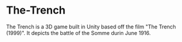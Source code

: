 # The-Trench
The Trench is a 3D game built in Unity based off the film "The Trench (1999)". It depicts the battle of the Somme durin June 1916.
